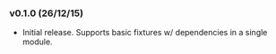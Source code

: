 ### v0.1.0 (26/12/15)

- Initial release.  Supports basic fixtures w/ dependencies in a single module.
